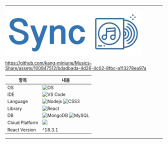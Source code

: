 <hr/>

<div align="left">
  
  ![image](https://github.com/kang-minjune/Musics-Share/blob/main/Sync%20README%20Banner.png)  

</div>

https://github.com/kang-minjune/Musics-Share/assets/100847512/bdadbada-4d26-4c02-8fbc-a113278ea97a

<div align="right">
  
  | 항목 | 내용 |
  | --- | --- |
  | OS | ![OS](https://img.shields.io/badge/OS-macOS-informational?style=flat-square&logo=apple&logoColor=white) |
  | IDE | ![VS Code](https://img.shields.io/badge/-VS%20Code-007ACC?style=flat-square&logo=visual-studio-code) |
  | Language | ![Nodejs](https://img.shields.io/badge/-Nodejs-black?style=flat-square&logo=Node.js) ![CSS3](https://img.shields.io/badge/-CSS3-1572B6?style=flat-square&logo=css3)|
  | Library | ![React](https://img.shields.io/badge/-React-black?style=flat-square&logo=react) |
  | DB | ![MongoDB](https://img.shields.io/badge/-MongoDB-black?style=flat-square&logo=mongodb) ![MySQL](https://img.shields.io/badge/-MySQL-black?style=flat-square&logo=mysql) |
  | Cloud Platform | <img src="https://img.shields.io/badge/Amazon AWS-232F3E?style=flat-square&logo=amazonaws&logoColor=white"/> |
  | React Version | ^18.3.1 |

</div>

<hr/>
